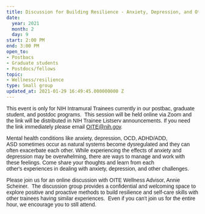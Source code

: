 ```yaml
---
title: Discussion for Building Resilience - Anxiety, Depression, and Other Challenges
date:
  year: 2021
  month: 2
  day: 9
start: 2:00 PM
end: 3:00 PM
open_to:
- Postbacs
- Graduate students
- Postdocs/fellows
topic:
- Wellness/resilience
type: Small group
updated_at: 2021-01-29 16:49:45.000000000 Z
---
```

<span style="font-family: arial, helvetica, sans-serif;">This event is
only for NIH Intramural Trainees currently in our postbac, graduate
student, and postdoc programs.  This session will be held online via
Zoom and the link will be distributed in NIH Trainee Listserv
announcements. If you need the link immediately please email
OITE@nih.gov. </span>

<span style="font-family: arial, helvetica, sans-serif;">Mental health
conditions like anxiety, depression, OCD, ADHD/ADD,
ASD sometimes occur as natural systems become dysregulated and they can
often exacerbate each other. While experiencing the effects of anxiety
and depression may be overwhelming, there are ways to manage and work
with these feelings. Come share your thoughts and learn from each
other's experiences in dealing with anxiety, depression, and other
challenges. </span>

<span style="font-family: arial, helvetica, sans-serif;">Please join us
for an online discussion with OITE Wellness Advisor, Annie Scheiner.
 The discussion group provides a confidential and welcoming space to
explore positive and proactive methods to build resilience and self-care
skills with other trainees having similar experiences.  Even if you
can\'t join us for the entire hour, we encourage you to still
attend.  </span>

<span style="font-size: 10pt;"> </span>

 
